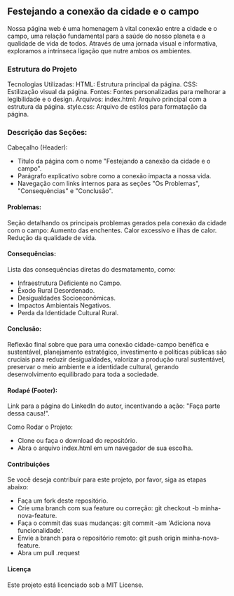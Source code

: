 ## Festejando a conexão da cidade e o campo
Nossa página web é uma homenagem à vital conexão entre a cidade e o campo, uma relação fundamental para a saúde do nosso planeta e a qualidade de vida de todos. Através de uma jornada visual e informativa, exploramos a intrínseca ligação que nutre ambos os ambientes.

### Estrutura do Projeto
Tecnologias Utilizadas:
HTML: Estrutura principal da página.
CSS: Estilização visual da página.
Fontes: Fontes personalizadas para melhorar a legibilidade e o design.
Arquivos:
index.html: Arquivo principal com a estrutura da página.
style.css: Arquivo de estilos para formatação da página.

### Descrição das Seções:
Cabeçalho (Header):
* Título da página com o nome "Festejando a canexão da cidade e o campo".
* Parágrafo explicativo sobre como a conexão impacta a nossa vida.
* Navegação com links internos para as seções "Os Problemas", "Consequências" e "Conclusão".

#### Problemas:

Seção detalhando os principais problemas gerados pela conexão da cidade com o campo:
Aumento das enchentes.
Calor excessivo e ilhas de calor.
Redução da qualidade de vida.

#### Consequências:

Lista das consequências diretas do desmatamento, como:
* Infraestrutura Deficiente no Campo.
* Êxodo Rural Desordenado.
* Desigualdades Socioeconômicas.
* Impactos Ambientais Negativos.
* Perda da Identidade Cultural Rural.

#### Conclusão:

Reflexão final sobre que para uma conexão cidade-campo benéfica e sustentável, planejamento estratégico, investimento e políticas públicas são cruciais para reduzir desigualdades, valorizar a produção rural sustentável, preservar o meio ambiente e a identidade cultural, gerando desenvolvimento equilibrado para toda a sociedade.
#### Rodapé (Footer):

Link para a página do LinkedIn do autor, incentivando a ação: "Faça parte dessa causa!".

Como Rodar o Projeto:
* Clone ou faça o download do repositório.
* Abra o arquivo index.html em um navegador de sua escolha.

#### Contribuições
Se você deseja contribuir para este projeto, por favor, siga as etapas abaixo:
* Faça um fork deste repositório.
* Crie uma branch com sua feature ou correção: git checkout -b minha-nova-feature.
* Faça o commit das suas mudanças: git commit -am 'Adiciona nova funcionalidade'.
* Envie a branch para o repositório remoto: git push origin minha-nova-feature.
* Abra um pull .request

#### Licença
Este projeto está licenciado sob a MIT License.